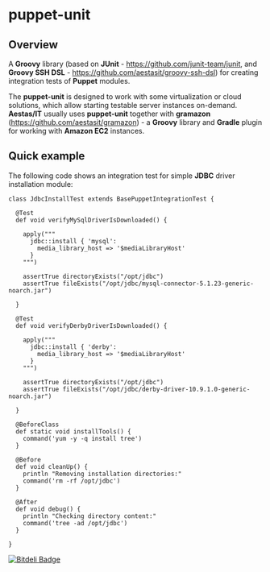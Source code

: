 # puppet-unit 

## Overview

A **Groovy** library (based on **JUnit** - https://github.com/junit-team/junit, and **Groovy SSH DSL** - 
https://github.com/aestasit/groovy-ssh-dsl) for creating integration tests of **Puppet** modules.

The **puppet-unit** is designed to work with some virtualization or cloud solutions, which allow starting testable 
server instances on-demand. **Aestas/IT** usually uses **puppet-unit** together with **gramazon** (https://github.com/aestasit/gramazon) - 
a **Groovy** library and **Gradle** plugin for working with **Amazon EC2** instances.  

## Quick example

The following code shows an integration test for simple **JDBC** driver installation module:

    class JdbcInstallTest extends BasePuppetIntegrationTest {
          
      @Test
      def void verifyMySqlDriverIsDownloaded() {
        
        apply("""
          jdbc::install { 'mysql':
            media_library_host => '$mediaLibraryHost' 
          }
        """)
    
        assertTrue directoryExists("/opt/jdbc")
        assertTrue fileExists("/opt/jdbc/mysql-connector-5.1.23-generic-noarch.jar")
        
      }
    
      @Test
      def void verifyDerbyDriverIsDownloaded() {
        
        apply("""
          jdbc::install { 'derby':
            media_library_host => '$mediaLibraryHost' 
          }
        """)
    
        assertTrue directoryExists("/opt/jdbc")
        assertTrue fileExists("/opt/jdbc/derby-driver-10.9.1.0-generic-noarch.jar")
        
      }
            
      @BeforeClass
      def static void installTools() {
        command('yum -y -q install tree')
      }
    
      @Before
      def void cleanUp() {
        println "Removing installation directories:"
        command('rm -rf /opt/jdbc')
      }
    
      @After
      def void debug() {
        println "Checking directory content:"
        command('tree -ad /opt/jdbc')
      }
      
    }



[![Bitdeli Badge](https://d2weczhvl823v0.cloudfront.net/aestasit/puppet-unit/trend.png)](https://bitdeli.com/free "Bitdeli Badge")

